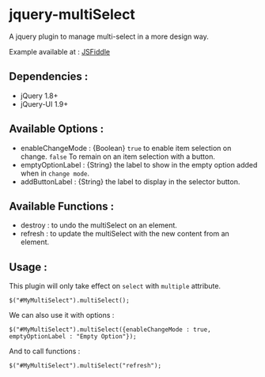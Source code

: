 jquery-multiSelect
==================

A jquery plugin to manage multi-select in a more design way.

Example available at : [JSFiddle](http://jsfiddle.net/gh/get/jquery/1.8.3/dependencies/ui/vdubus/jquery-multiSelect/tree/master/demo "jquery-multiSelect demo")

Dependencies :
--------------
* jQuery 1.8+
* jQuery-UI 1.9+

Available Options :
-------------------
* enableChangeMode : {Boolean} `true` to enable item selection on change. `false` To remain on an item selection with a button.
* emptyOptionLabel : {String} the label to show in the empty option added when in `change mode`.
* addButtonLabel : {String} the label to display in the selector button.

Available Functions :
-------------------
* destroy : to undo the multiSelect on an element.
* refresh : to update the multiSelect with the new content from an element.

Usage :
-------
This plugin will only take effect on `select` with `multiple` attribute.

    $("#MyMultiSelect").multiSelect();

We can also use it with options :

    $("#MyMultiSelect").multiSelect({enableChangeMode : true, emptyOptionLabel : "Empty Option"});
    
And to call functions :

    $("#MyMultiSelect").multiSelect("refresh");